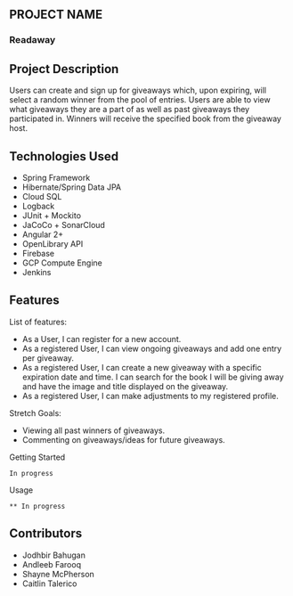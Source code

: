 ## PROJECT NAME
### Readaway
## Project Description
Users can create and sign up for giveaways which, upon expiring, will select a random winner from the pool of entries. Users are able to view what giveaways they are a part of as well as past giveaways they participated in. Winners will receive the specified book from the giveaway host.

## Technologies Used

- Spring Framework
- Hibernate/Spring Data JPA
- Cloud SQL
- Logback
- JUnit + Mockito
- JaCoCo + SonarCloud
- Angular 2+
- OpenLibrary API
- Firebase
- GCP Compute Engine
- Jenkins
    

## Features

List of features:

- As a User, I can register for a new account.
- As a registered User, I can view ongoing giveaways and add one entry per giveaway.
- As a registered User, I can create a new giveaway with a specific expiration date and time. I can search for the book I will be giving away and have the image and title displayed on the giveaway.
- As a registered User, I can make adjustments to my registered profile.

Stretch Goals:

- Viewing all past winners of giveaways.
- Commenting on giveaways/ideas for future giveaways.

Getting Started

```
In progress
```

Usage

    ** In progress

## Contributors
- Jodhbir Bahugan
- Andleeb Farooq
- Shayne McPherson
- Caitlin Talerico
